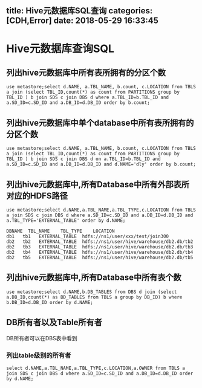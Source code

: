 title: Hive元数据库SQL查询
categories: [CDH,Error]
date: 2018-05-29 16:33:45
---
# Hive元数据库查询SQL

## 列出hive元数据库中所有表所拥有的分区个数
`use metastore;select d.NAME, a.TBL_NAME, b.count, c.LOCATION from TBLS a join (select TBL_ID,count(*) as count from PARTITIONS group by TBL_ID ) b join SDS c join DBS d where a.TBL_ID=b.TBL_ID and a.SD_ID=c.SD_ID and a.DB_ID=d.DB_ID order by b.count;`


## 列出hive元数据库中单个database中所有表所拥有的分区个数
`use metastore;select d.NAME, a.TBL_NAME, b.count, c.LOCATION from TBLS a join (select TBL_ID,count(*) as count from PARTITIONS group by TBL_ID ) b join SDS c join DBS d on a.TBL_ID=b.TBL_ID and a.SD_ID=c.SD_ID and a.DB_ID=d.DB_ID and d.NAME='dly' order by b.count;`

## 列出hive元数据库中,所有Database中所有外部表所对应的HDFS路径
`use metastore;select d.NAME,a.TBL_NAME,a.TBL_TYPE,c.LOCATION from TBLS a join SDS c join DBS d where a.SD_ID=c.SD_ID and a.DB_ID=d.DB_ID and a.TBL_TYPE='EXTERNAL_TABLE' order by d.NAME;`

```
DBNAME  TBL_NAME    TBL_TYPE    LOCATION
db1   tb1   EXTERNAL_TABLE  hdfs://ns1/user/xxx/test/join300
db2   tb2   EXTERNAL_TABLE  hdfs://ns1/user/hive/warehouse/db2.db/tb2
db2   tb3   EXTERNAL_TABLE  hdfs://ns1/user/hive/warehouse/db2.db/tb3
db2   tb4   EXTERNAL_TABLE  hdfs://ns1/user/hive/warehouse/db2.db/tb4
db2   tb5   EXTERNAL_TABLE  hdfs://ns1/user/hive/warehouse/db2.db/tb5
```



## 列出hive元数据库中,所有Database中所有表个数
`use metastore;select d.NAME,b.DB_TABLES from DBS d join (select a.DB_ID,count(*) as BD_TABLES from TBLS a group by DB_ID) b where b.DB_ID=d.DB_ID order by d.NAME;`


## DB所有者以及Table所有者
DB所有者可以在DBS表中看到 
### 列出table级别的所有者
`select d.NAME,a.TBL_NAME,a.TBL_TYPE,c.LOCATION,a.OWNER from TBLS a join SDS c join DBS d where a.SD_ID=c.SD_ID and a.DB_ID=d.DB_ID order by d.NAME;`
